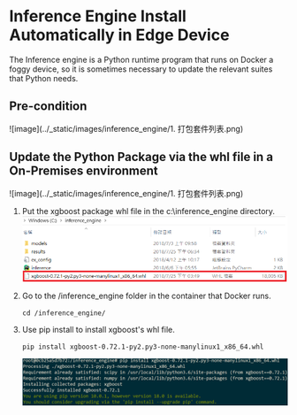 # Inference Engine Install Automatically in Edge Device


The Inference engine is a Python runtime program that runs on Docker a foggy device, so it is sometimes necessary to update the relevant suites that Python needs.

## Pre-condition


   ![image](../_static/images/inference_engine/1. 打包套件列表.png)
    

## Update the Python Package via the whl file in a On-Premises environment


   ![image](../_static/images/inference_engine/1. 打包套件列表.png)


1. Put the xgboost package whl file in the c:\inference_engine directory.
![image](../_static/images/inference_engine/whl_path.png)

2. Go to the /inference_engine folder in the container that Docker runs.
   ```
   cd /inference_engine/
   ```
 
3. Use pip install to install xgboost's whl file.
   ```
   pip install xgboost-0.72.1-py2.py3-none-manylinux1_x86_64.whl
   ```
   ![image](../_static/images/inference_engine/pip_install_whl.png)
